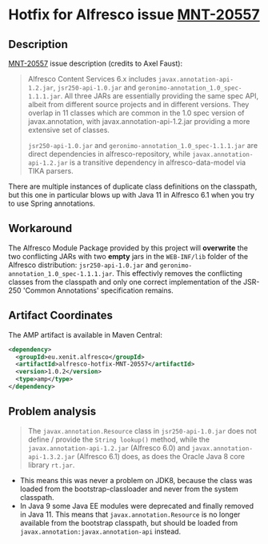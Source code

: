 # Hotfix for Alfresco issue [MNT-20557](https://issues.alfresco.com/jira/browse/MNT-20557)

## Description

[MNT-20557](https://issues.alfresco.com/jira/browse/MNT-20557) issue description (credits to Axel Faust):

> Alfresco Content Services 6.x includes `javax.annotation-api-1.2.jar`, `jsr250-api-1.0.jar` and `geronimo-annotation_1.0_spec-1.1.1.jar`. All three JARs are essentially providing the same spec API, albeit from different source projects and in different versions. They overlap in 11 classes which are common in the 1.0 spec version of javax.annotation, with javax.annotation-api-1.2.jar providing a more extensive set of classes.
>
> `jsr250-api-1.0.jar` and `geronimo-annotation_1.0_spec-1.1.1.jar` are direct dependencies in alfresco-repository, while `javax.annotation-api-1.2.jar` is a transitive dependency in alfresco-data-model via TIKA parsers.

There are multiple instances of duplicate class definitions on the classpath, but this one in particular blows up with Java 11 in Alfresco 6.1 when you try to use Spring annotations. 

## Workaround

The Alfresco Module Package provided by this project will **overwrite** the two conflicting JARs with two **empty** jars in the `WEB-INF/lib` folder of the Alfresco distribution: `jsr250-api-1.0.jar` and `geronimo-annotation_1.0_spec-1.1.1.jar`. This effectivly removes the conflicting classes from the classpath and only one correct implementation of the JSR-250 'Common Annotations' specification remains.

## Artifact Coordinates

The AMP artifact is available in Maven Central:

```xml
<dependency>
  <groupId>eu.xenit.alfresco</groupId>
  <artifactId>alfresco-hotfix-MNT-20557</artifactId>
  <version>1.0.2</version>
  <type>amp</type>
</dependency>
```


## Problem analysis

> The `javax.annotation.Resource` class in `jsr250-api-1.0.jar` does not define / provide the `String lookup()` method, while the `javax.annotation-api-1.2.jar` (Alfresco 6.0) and `javax.annotation-api-1.3.2.jar` (Alfresco 6.1) does, as does the Oracle Java 8 core library `rt.jar`.

* This means this was never a problem on JDK8, because the class was loaded from the bootstrap-classloader and never from the system classpath.
* In Java 9 some Java EE modules were deprecated and finally removed in Java 11. This means that `javax.annotation.Resource` is no longer available from the bootstrap classpath, but should be loaded from `javax.annotation:javax.annotation-api` instead.
